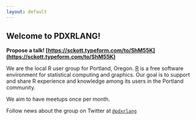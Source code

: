 ```yaml
---
layout: default
---
```


## Welcome to PDXRLANG!

__Propose a talk! [https://sckott.typeform.com/to/ShM55K](https://sckott.typeform.com/to/ShM55K)__

We are the local R user group for Portland, Oregon. [R](https://www.r-project.org/) is a free software environment for statistical computing and graphics.  Our goal is to support and share R experience and knowledge among its users in the Portland community.

We aim to have meetups once per month.

Follow news about the group on Twitter at [`@pdxrlang`](https://twitter.com/pdxrlang)


